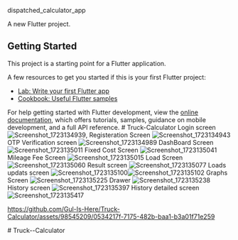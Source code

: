  dispatched_calculator_app

A new Flutter project.

## Getting Started

This project is a starting point for a Flutter application.

A few resources to get you started if this is your first Flutter project:

- [Lab: Write your first Flutter app](https://docs.flutter.dev/get-started/codelab)
- [Cookbook: Useful Flutter samples](https://docs.flutter.dev/cookbook)

For help getting started with Flutter development, view the
[online documentation](https://docs.flutter.dev/), which offers tutorials,
samples, guidance on mobile development, and a full API reference.
#   T r u c k - C a l c u l a t o r 
 Login screen
 ![Screenshot_1723134939](https://github.com/user-attachments/assets/2e4cb3ba-0a88-42eb-be83-e3f2d080500d),
Registeration Screen
![Screenshot_1723134943](https://github.com/user-attachments/assets/9c6a8f89-9b69-4e22-8c8e-67f817c8e758)
OTP Verification screen
![Screenshot_1723134989](https://github.com/user-attachments/assets/ed3e278d-52ca-480b-ac3d-cea4890e29c7)
DashBoard Screen
![Screenshot_1723135011](https://github.com/user-attachments/assets/739bd358-8564-44f6-b2c8-42659a894ee2)
Fixed Cost Screen
![Screenshot_1723135041](https://github.com/user-attachments/assets/552179a8-1814-4891-a829-538f3f253106)
Mileage Fee Screen
![Screenshot_1723135015](https://github.com/user-attachments/assets/8bec46ea-3825-45e4-9b8e-c37d166b6ed2)
Load Screen
![Screenshot_1723135060](https://github.com/user-attachments/assets/55fd8247-b880-4e85-a312-54fc706e4b08)
Result screen
![Screenshot_1723135077](https://github.com/user-attachments/assets/e1fd3047-b3b4-4f1a-981c-8d8ba414d773)
Loads updats screen
![Screenshot_1723135100](https://github.com/user-attachments/assets/6a731bba-c8e8-47eb-9e4a-3f6fdac10cd0)![Screenshot_1723135102](https://github.com/user-attachments/assets/e4500e6e-b2d1-4639-81f2-b167da7c393a)
Graphs Screen
![Screenshot_1723135225](https://github.com/user-attachments/assets/64e2d299-a96f-408d-b07f-550b46abb6b9)
Drawer
![Screenshot_1723135238](https://github.com/user-attachments/assets/b82c6f7e-444c-46c0-926d-1a6a6ca678dc)
History screen
![Screenshot_1723135397](https://github.com/user-attachments/assets/fb042c08-2440-40ae-b97d-9b39aeac864d)
History detailed screen
![Screenshot_1723135417](https://github.com/user-attachments/assets/eb3322fa-5a9b-4c95-bb03-bc7ed08c3971)


https://github.com/Gul-Is-Here/Truck-Calculator/assets/98545209/0534217f-7175-482b-baa1-b3a01f71e259

#   T r u c k - - C a l c u l a t o r 


 
 
